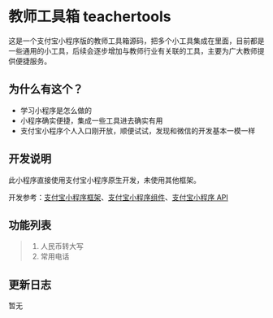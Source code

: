 # 教师工具箱 teachertools

这是一个支付宝小程序版的教师工具箱源码，把多个小工具集成在里面，目前都是一些通用的小工具，后续会逐步增加与教师行业有关联的工具，主要为广大教师提供便捷服务。

## 为什么有这个？

- 学习小程序是怎么做的
- 小程序确实便捷，集成一些工具进去确实有用
- 支付宝小程序个人入口刚开放，顺便试试，发现和微信的开发基本一模一样

## 开发说明

此小程序直接使用支付宝小程序原生开发，未使用其他框架。

开发参考：[支付宝小程序框架](https://docs.alipay.com/mini/framework/overview)、[支付宝小程序组件](https://docs.alipay.com/mini/component/overview)、[支付宝小程序 API](https://docs.alipay.com/mini/api/overview)

## 功能列表

> 1. 人民币转大写
> 2. 常用电话

## 更新日志

暂无
